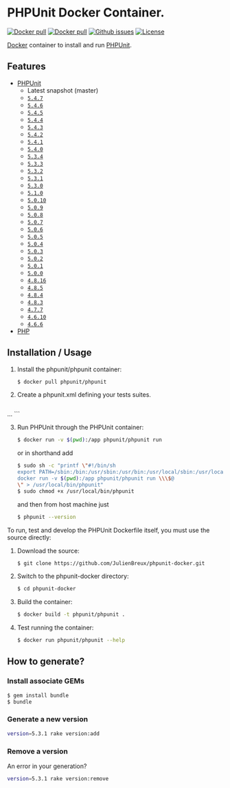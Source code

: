 # PHPUnit Docker Container.

[![Docker pull](https://img.shields.io/docker/pulls/phpunit/phpunit.svg)](https://hub.docker.com/r/phpunit/phpunit/) [![Docker pull](https://img.shields.io/docker/stars/phpunit/phpunit.svg)](https://hub.docker.com/r/phpunit/phpunit/) [![Github issues](https://img.shields.io/github/issues/JulienBreux/phpunit-docker.svg)](https://github.com/JulienBreux/phpunit-docker/issues) [![License](https://img.shields.io/github/license/JulienBreux/phpunit-docker.svg)](https://github.com/JulienBreux/phpunit-docker/blob/master/LICENSE)


[Docker](https://www.docker.com) container to install and run [PHPUnit](https://www.phpunit.de/).

## Features

* [PHPUnit](https://www.phpunit.de/)
  * Latest snapshot (master)
  * [`5.4.7`](https://github.com/sebastianbergmann/phpunit/blob/5.4/ChangeLog-5.4.md)
  * [`5.4.6`](https://github.com/sebastianbergmann/phpunit/blob/5.4/ChangeLog-5.4.md)
  * [`5.4.5`](https://github.com/sebastianbergmann/phpunit/blob/5.4/ChangeLog-5.4.md)
  * [`5.4.4`](https://github.com/sebastianbergmann/phpunit/blob/5.4/ChangeLog-5.4.md)
  * [`5.4.3`](https://github.com/sebastianbergmann/phpunit/blob/5.4/ChangeLog-5.4.md)
  * [`5.4.2`](https://github.com/sebastianbergmann/phpunit/blob/5.4/ChangeLog-5.4.md)
  * [`5.4.1`](https://github.com/sebastianbergmann/phpunit/blob/5.4/ChangeLog-5.4.md)
  * [`5.4.0`](https://github.com/sebastianbergmann/phpunit/blob/5.4/ChangeLog-5.4.md)
  * [`5.3.4`](https://github.com/sebastianbergmann/phpunit/blob/5.3/ChangeLog-5.3.md)
  * [`5.3.3`](https://github.com/sebastianbergmann/phpunit/blob/5.3/ChangeLog-5.3.md)
  * [`5.3.2`](https://github.com/sebastianbergmann/phpunit/blob/5.3/ChangeLog-5.3.md)
  * [`5.3.1`](https://github.com/sebastianbergmann/phpunit/blob/5.3/ChangeLog-5.3.md)
  * [`5.3.0`](https://github.com/sebastianbergmann/phpunit/blob/5.3/ChangeLog-5.3.md)
  * [`5.1.0`](https://github.com/sebastianbergmann/phpunit/blob/5.1/ChangeLog-5.1.md)
  * [`5.0.10`](https://github.com/sebastianbergmann/phpunit/blob/5.0/ChangeLog-5.0.md)
  * [`5.0.9`](https://github.com/sebastianbergmann/phpunit/blob/5.0/ChangeLog-5.0.md)
  * [`5.0.8`](https://github.com/sebastianbergmann/phpunit/blob/5.0/ChangeLog-5.0.md)
  * [`5.0.7`](https://github.com/sebastianbergmann/phpunit/blob/5.0/ChangeLog-5.0.md)
  * [`5.0.6`](https://github.com/sebastianbergmann/phpunit/blob/5.0/ChangeLog-5.0.md)
  * [`5.0.5`](https://github.com/sebastianbergmann/phpunit/blob/5.0/ChangeLog-5.0.md)
  * [`5.0.4`](https://github.com/sebastianbergmann/phpunit/blob/5.0/ChangeLog-5.0.md)
  * [`5.0.3`](https://github.com/sebastianbergmann/phpunit/blob/5.0/ChangeLog-5.0.md)
  * [`5.0.2`](https://github.com/sebastianbergmann/phpunit/blob/5.0/ChangeLog-5.0.md)
  * [`5.0.1`](https://github.com/sebastianbergmann/phpunit/blob/5.0/ChangeLog-5.0.md)
  * [`5.0.0`](https://github.com/sebastianbergmann/phpunit/blob/5.0/ChangeLog-5.0.md)
  * [`4.8.16`](https://github.com/sebastianbergmann/phpunit/blob/4.8/ChangeLog-4.8.md)
  * [`4.8.5`](https://github.com/sebastianbergmann/phpunit/blob/4.8/ChangeLog-4.8.md)
  * [`4.8.4`](https://github.com/sebastianbergmann/phpunit/blob/4.8/ChangeLog-4.8.md)
  * [`4.8.3`](https://github.com/sebastianbergmann/phpunit/blob/4.8/ChangeLog-4.8.md)
  * [`4.7.7`](https://github.com/sebastianbergmann/phpunit/blob/4.7/ChangeLog-4.7.md)
  * [`4.6.10`](https://github.com/sebastianbergmann/phpunit/blob/4.6/ChangeLog-4.6.md)
  * [`4.6.6`](https://github.com/sebastianbergmann/phpunit/blob/4.6/ChangeLog-4.6.md)
* [PHP](https://php.net) [](https://php.net/ChangeLog-.php)

## Installation / Usage

1. Install the phpunit/phpunit container:

    ``` sh
	$ docker pull phpunit/phpunit
	```

2. Create a phpunit.xml defining your tests suites.

    ``` xml
...
    ```

3. Run PHPUnit through the PHPUnit container:

    ``` sh
	$ docker run -v $(pwd):/app phpunit/phpunit run
    ```
    or in shorthand add
    ``` sh
	$ sudo sh -c "printf \"#!/bin/sh
    export PATH=/sbin:/bin:/usr/sbin:/usr/bin:/usr/local/sbin:/usr/local/bin
    docker run -v $(pwd):/app phpunit/phpunit run \\\$@
    \" > /usr/local/bin/phpunit"
	$ sudo chmod +x /usr/local/bin/phpunit
    ```
    and then from host machine just
    ``` sh
	$ phpunit --version
    ```

To run, test and develop the PHPUnit Dockerfile itself, you must use the source directly:

1. Download the source:

    ``` sh
	$ git clone https://github.com/JulienBreux/phpunit-docker.git
    ```

2. Switch to the phpunit-docker directory:

    ``` sh
	$ cd phpunit-docker
    ```

3. Build the container:

    ``` sh
	$ docker build -t phpunit/phpunit .
    ```

4. Test running the container:

    ``` sh
	$ docker run phpunit/phpunit --help
	```

## How to generate?

### Install associate GEMs

``` sh
$ gem install bundle
$ bundle
```

### Generate a new version

``` sh
version=5.3.1 rake version:add
```

### Remove a version

An error in your generation?

``` sh
version=5.3.1 rake version:remove
```
